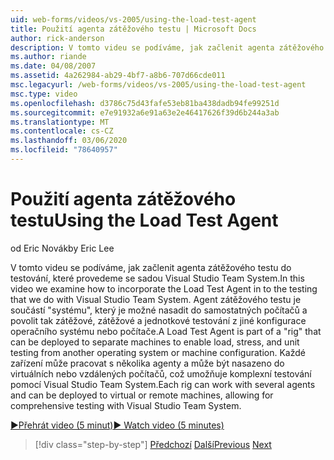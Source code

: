 ```yaml
---
uid: web-forms/videos/vs-2005/using-the-load-test-agent
title: Použití agenta zátěžového testu | Microsoft Docs
author: rick-anderson
description: V tomto videu se podíváme, jak začlenit agenta zátěžového testu do testování, které provedeme se sadou Visual Studio Team System. Agent zátěžového testu je součástí...
ms.author: riande
ms.date: 04/08/2007
ms.assetid: 4a262984-ab29-4bf7-a8b6-707d66cde011
msc.legacyurl: /web-forms/videos/vs-2005/using-the-load-test-agent
msc.type: video
ms.openlocfilehash: d3786c75d43fafe53eb81ba438dadb94fe99251d
ms.sourcegitcommit: e7e91932a6e91a63e2e46417626f39d6b244a3ab
ms.translationtype: MT
ms.contentlocale: cs-CZ
ms.lasthandoff: 03/06/2020
ms.locfileid: "78640957"
---
```

# <a name="using-the-load-test-agent"></a><span data-ttu-id="b9a5e-104">Použití agenta zátěžového testu</span><span class="sxs-lookup"><span data-stu-id="b9a5e-104">Using the Load Test Agent</span></span>

<span data-ttu-id="b9a5e-105">od Eric Novák</span><span class="sxs-lookup"><span data-stu-id="b9a5e-105">by Eric Lee</span></span>

<span data-ttu-id="b9a5e-106">V tomto videu se podíváme, jak začlenit agenta zátěžového testu do testování, které provedeme se sadou Visual Studio Team System.</span><span class="sxs-lookup"><span data-stu-id="b9a5e-106">In this video we examine how to incorporate the Load Test Agent in to the testing that we do with Visual Studio Team System.</span></span> <span data-ttu-id="b9a5e-107">Agent zátěžového testu je součástí "systému", který je možné nasadit do samostatných počítačů a povolit tak zátěžové, zátěžové a jednotkové testování z jiné konfigurace operačního systému nebo počítače.</span><span class="sxs-lookup"><span data-stu-id="b9a5e-107">A Load Test Agent is part of a "rig" that can be deployed to separate machines to enable load, stress, and unit testing from another operating system or machine configuration.</span></span> <span data-ttu-id="b9a5e-108">Každé zařízení může pracovat s několika agenty a může být nasazeno do virtuálních nebo vzdálených počítačů, což umožňuje komplexní testování pomocí Visual Studio Team System.</span><span class="sxs-lookup"><span data-stu-id="b9a5e-108">Each rig can work with several agents and can be deployed to virtual or remote machines, allowing for comprehensive testing with Visual Studio Team System.</span></span>

[<span data-ttu-id="b9a5e-109">&#9654;Přehrát video (5 minut)</span><span class="sxs-lookup"><span data-stu-id="b9a5e-109">&#9654; Watch video (5 minutes)</span></span>](https://channel9.msdn.com/Blogs/ASP-NET-Site-Videos/using-the-load-test-agent)

> [!div class="step-by-step"]
> <span data-ttu-id="b9a5e-110">[Předchozí](the-effects-of-caching.md)
> [Další](the-effects-of-viewstate.md)</span><span class="sxs-lookup"><span data-stu-id="b9a5e-110">[Previous](the-effects-of-caching.md)
[Next](the-effects-of-viewstate.md)</span></span>
